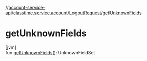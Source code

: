 //[account-service-api](../../../index.md)/[classtime.service.account](../index.md)/[LogoutRequest](index.md)/[getUnknownFields](get-unknown-fields.md)

# getUnknownFields

[jvm]\
fun [getUnknownFields](get-unknown-fields.md)(): UnknownFieldSet
